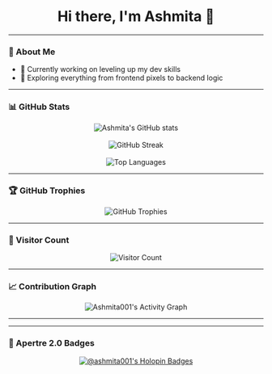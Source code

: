 <h1 align="center">Hi there, I'm Ashmita 👋</h1>

---

### 💼 About Me

- 🔭 Currently working on leveling up my dev skills  
- 🌱 Exploring everything from frontend pixels to backend logic  

---

### 📊 GitHub Stats

<p align="center">
  <img src="https://github-readme-stats.vercel.app/api?username=Ashmita001&show_icons=true&theme=radical" alt="Ashmita's GitHub stats" />
  <br /><br />
  <img src="https://github-readme-streak-stats.herokuapp.com/?user=Ashmita001&theme=radical" alt="GitHub Streak" />
  <br /><br />
  <img src="https://github-readme-stats.vercel.app/api/top-langs/?username=Ashmita001&layout=compact&theme=radical" alt="Top Languages" />
</p>

---

### 🏆 GitHub Trophies

<p align="center">
  <img src="https://github-profile-trophy.vercel.app/?username=Ashmita001&theme=radical" alt="GitHub Trophies" />
</p>

---

### 👀 Visitor Count

<p align="center">
  <img src="https://komarev.com/ghpvc/?username=Ashmita001&color=blue" alt="Visitor Count" />
</p>

---

### 📈 Contribution Graph

<p align="center">
  <img src="https://github-readme-activity-graph.vercel.app/graph?username=Ashmita001&theme=react-dark" alt="Ashmita001's Activity Graph" />
</p>

---
<!--
### 📊 GitHub Metrics

<p align="center">
  <img src="https://raw.githubusercontent.com/Ashmita001/Ashmita001/main/github-metrics.svg" alt="GitHub Metrics" />
</p>
-->
---

### 🌟 Apertre 2.0 Badges

<p align="center">
  <a href="https://holopin.io/@ashmita001">
    <img src="https://holopin.me/ashmita001" alt="@ashmita001's Holopin Badges" />
  </a>
</p>

<!--
### 📫 Let's Connect

- 📍 Based in the land of chai and code
- 📨 You can find me around here:  
  <a href="https://github.com/Ashmita001">GitHub</a> | 
  <a href="https://holopin.io/@ashmita001">Holopin</a>
-->

<!-- I promise there’s code beneath this README… somewhere… probably. -->
